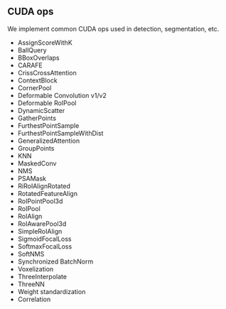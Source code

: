 ## CUDA ops

We implement common CUDA ops used in detection, segmentation, etc.

- AssignScoreWithK
- BallQuery
- BBoxOverlaps
- CARAFE
- CrissCrossAttention
- ContextBlock
- CornerPool
- Deformable Convolution v1/v2
- Deformable RoIPool
- DynamicScatter
- GatherPoints
- FurthestPointSample
- FurthestPointSampleWithDist
- GeneralizedAttention
- GroupPoints
- KNN
- MaskedConv
- NMS
- PSAMask
- RiRoIAlignRotated
- RotatedFeatureAlign
- RoIPointPool3d
- RoIPool
- RoIAlign
- RoIAwarePool3d
- SimpleRoIAlign
- SigmoidFocalLoss
- SoftmaxFocalLoss
- SoftNMS
- Synchronized BatchNorm
- Voxelization
- ThreeInterpolate
- ThreeNN
- Weight standardization
- Correlation
